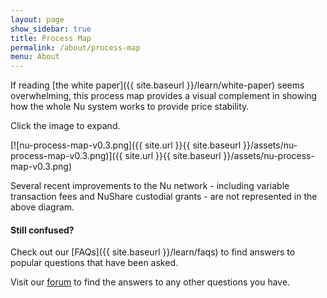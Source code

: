 ```yaml
---
layout: page
show_sidebar: true
title: Process Map
permalink: /about/process-map
menu: About
---
```

If reading [the white paper]({{ site.baseurl }}/learn/white-paper) seems overwhelming, this process map provides a visual complement in showing how the whole Nu system works to provide price stability.

Click the image to expand.

[![nu-process-map-v0.3.png]({{ site.url }}{{ site.baseurl }}/assets/nu-process-map-v0.3.png)]({{ site.url }}{{ site.baseurl }}/assets/nu-process-map-v0.3.png)

Several recent improvements to the Nu network - including variable transaction fees and NuShare custodial grants - are not represented in the above diagram.

#### Still confused?

Check out our [FAQs]({{ site.baseurl }}/learn/faqs) to find answers to popular questions that have been asked.

Visit our [forum](http://discuss.nubits.com) to find the answers to any other questions you have.

